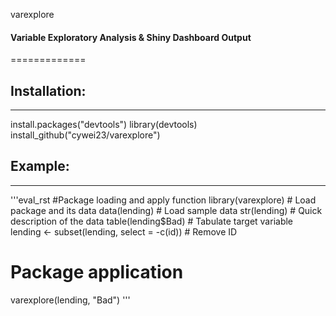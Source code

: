 varexplore
#### Variable Exploratory Analysis & Shiny Dashboard Output
=============

## Installation:
-------------
install.packages("devtools")
library(devtools)
install_github("cywei23/varexplore")

## Example:
-------------
'''eval_rst
#Package loading and apply function
library(varexplore)  # Load package and its data
data(lending)  # Load sample data
str(lending)  # Quick description of the data
table(lending$Bad)  # Tabulate target variable
lending <- subset(lending, select = -c(id)) # Remove ID

# Package application
varexplore(lending, "Bad")
'''
